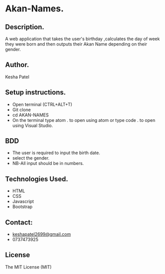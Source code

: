 # Akan-Names.

## Description.
A web application that takes the user's birthday ,calculates the day of week they were born and then outputs their Akan Name depending on their gender.

## Author.
Kesha Patel

## Setup instructions.
* Open terminal (CTRL+ALT+T)
* Git clone
* cd AKAN-NAMES
* On the terminal type atom . to open using atom or type code . to open using Visual Studio.

## BDD
* The user is required to input the birth date.
* select the gender.
* NB-All input should be in numbers.

## Technologies Used.
* HTML
* CSS
* Javascript
* Bootstrap

## Contact:
* keshapatel2699@gmail.com
* 0737473925

## License
The MIT License (MIT)

